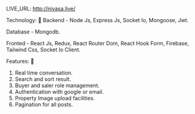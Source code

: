 LIVE_URL: http://nivasa.live/

Technology: 🚀
Backend - Node Js, Express Js, Socket Io, Mongoose, Jwt.

Database - Mongodb.

Fronted - React Js, Redux, React Router Dom, React Hook Form, Firebase, Tailwind Css, Socket Io Client.


Features: 🚀
1. Real time conversation.
2. Search and sort result.
3. Buyer and saler role management.
4. Authentication with google or email.
5. Property Image upload facilities.
6. Pagination for all posts.
